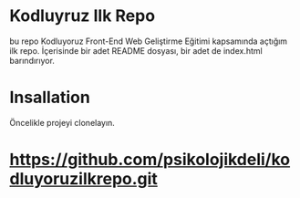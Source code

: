 #  Kodluyruz Ilk Repo
 bu repo  Kodluyoruz Front-End Web Geliştirme Eğitimi kapsamında açtığım ilk repo. İçerisinde bir adet README dosyası, bir adet de index.html barındırıyor.
 
 #  Insallation
 Öncelikle projeyi clonelayın.
 
 # https://github.com/psikolojikdeli/kodluyoruzilkrepo.git
 

